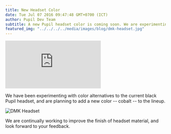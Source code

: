 ```yaml
---
title: New Headset Color
date: Tue Jul 07 2016 09:47:48 GMT+0700 (ICT)
author: Pupil Dev Team
subtitle: A new Pupil headset color is coming soon. We are experimenting with an in-house dyeing process to perfect the finish of our headsets...
featured_img: "../../../../media/images/blog/dmk-headset.jpg"
---
```


<div class="Feature-video-container-16by9">
	<iframe class="Feature-video" src="https://www.youtube.com/embed/f8BM9y6Yz4A?rel=0&amp;showinfo=0" frameborder="0" allowfullscreen></iframe>
</div>

We have been experimenting with color alternatives to the current black Pupil headset, and are planning to add a new color -- cobalt -- to the lineup. 

<img src="../../../../media/images/blog/dmk-headset.jpg" class='Feature-image' alt="DMK Headset">

We are continually working to improve the finish of headset material, and look forward to your feedback.

